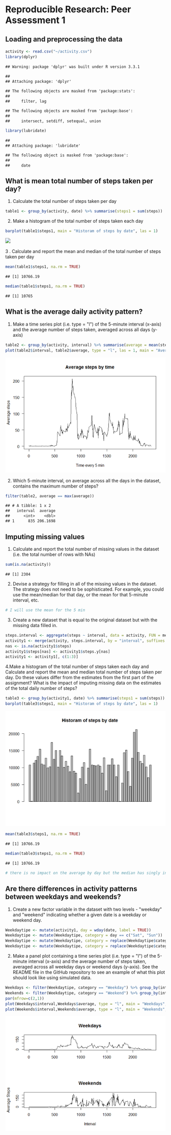 # Reproducible Research: Peer Assessment 1


## Loading and preprocessing the data

```r
activity <- read.csv("~/activity.csv")
library(dplyr)
```

```
## Warning: package 'dplyr' was built under R version 3.3.1
```

```
## 
## Attaching package: 'dplyr'
```

```
## The following objects are masked from 'package:stats':
## 
##     filter, lag
```

```
## The following objects are masked from 'package:base':
## 
##     intersect, setdiff, setequal, union
```

```r
library(lubridate)
```

```
## 
## Attaching package: 'lubridate'
```

```
## The following object is masked from 'package:base':
## 
##     date
```

## What is mean total number of steps taken per day?

1.  Calculate the total number of steps taken per day

```r
table1 <- group_by(activity, date) %>% summarise(steps1 = sum(steps))
```

2.  Make a histogram of the total number of steps taken each day

```r
barplot(table1$steps1, main = "Historam of steps by date", las = 1)
```

![](PA1_files/figure/unnamed-chunk-2-1.png)<!-- -->

3 . Calculate and report the mean and median of the total number of steps taken per day

```r
mean(table1$steps1, na.rm = TRUE)
```

```
## [1] 10766.19
```

```r
median(table1$steps1, na.rm = TRUE)
```

```
## [1] 10765
```

## What is the average daily activity pattern?

1.  Make a time series plot (i.e. type = "l") of the 5-minute interval (x-axis) and the average number of steps taken, averaged across all days (y-axis)

```r
table2 <- group_by(activity, interval) %>% summarise(average = mean(steps, na.rm = TRUE))
plot(table2$interval, table2$average, type = "l", las = 1, main = "Average steps by time", xlab = "Time every 5 min", ylab = "Average steps")
```

![](PA1_files/figure-html/unnamed-chunk-4-1.png)<!-- -->

2.  Which 5-minute interval, on average across all the days in the dataset, contains the maximum number of steps?

```r
filter(table2, average == max(average))
```

```
## # A tibble: 1 x 2
##   interval  average
##      <int>    <dbl>
## 1      835 206.1698
```

## Imputing missing values

1.  Calculate and report the total number of missing values in the dataset (i.e. the total number of rows with NAs)

```r
sum(is.na(activity))
```

```
## [1] 2304
```

2.  Devise a strategy for filling in all of the missing values in the dataset. The strategy does not need to be sophisticated. For example, you could use the mean/median for that day, or the mean for that 5-minute interval, etc.

```r
# I will use the mean for the 5 min
```

3.  Create a new dataset that is equal to the original dataset but with the missing data filled in.

```r
steps.interval <- aggregate(steps ~ interval, data = activity, FUN = mean)
activity1 <- merge(activity, steps.interval, by = "interval", suffixes = c("",".y"))
nas <- is.na(activity1$steps)
activity1$steps[nas] <- activity1$steps.y[nas]
activity1 <- activity1[, c(1:3)]
```

4.Make a histogram of the total number of steps taken each day and Calculate and report the mean and median total number of steps taken per day. Do these values differ from the estimates from the first part of the assignment? What is the impact of imputing missing data on the estimates of the total daily number of steps?

```r
table3 <- group_by(activity1, date) %>% summarise(steps1 = sum(steps))
barplot(table3$steps1, main = "Historam of steps by date", las = 1)
```

![](PA1_files/figure-html/unnamed-chunk-9-1.png)<!-- -->

```r
mean(table3$steps1, na.rm = TRUE)
```

```
## [1] 10766.19
```

```r
median(table3$steps1, na.rm = TRUE)
```

```
## [1] 10766.19
```

```r
# there is no impact on the average by day but the median has singly increased. 
```

## Are there differences in activity patterns between weekdays and weekends?

1.  Create a new factor variable in the dataset with two levels - "weekday" and "weekend" indicating whether a given date is a weekday or weekend day.

```r
Weekdaytipe <- mutate(activity1, day = wday(date, label = TRUE))
Weekdaytipe <- mutate(Weekdaytipe, category = day == c("Sat", "Sun"))
Weekdaytipe <- mutate(Weekdaytipe, category = replace(Weekdaytipe$category, Weekdaytipe$category == "TRUE","Weekend")) 
Weekdaytipe <- mutate(Weekdaytipe, category = replace(Weekdaytipe$category, Weekdaytipe$category == "FALSE","Weekday"))
```

2.  Make a panel plot containing a time series plot (i.e. type = "l") of the 5-minute interval (x-axis) and the average number of steps taken, averaged across all weekday days or weekend days (y-axis). See the README file in the GitHub repository to see an example of what this plot should look like using simulated data.

```r
Weekdays <- filter(Weekdaytipe, category == "Weekday") %>% group_by(interval) %>% summarise(average = mean(steps))%>% mutate(category = "Weekday") 
Weekends <- filter(Weekdaytipe, category == "Weekend") %>% group_by(interval) %>% summarise(average = mean(steps))%>% mutate(category = "Weekend") 
par(mfrow=c(2,1))
plot(Weekdays$interval,Weekdays$average, type = "l", main = "Weekdays", xlab = "", ylab = "")
plot(Weekends$interval,Weekends$average, type = "l", main = "Weekends", xlab = "Interval", ylab = "Average Steps")
```

![](PA1_files/figure-html/unnamed-chunk-11-1.png)<!-- -->
